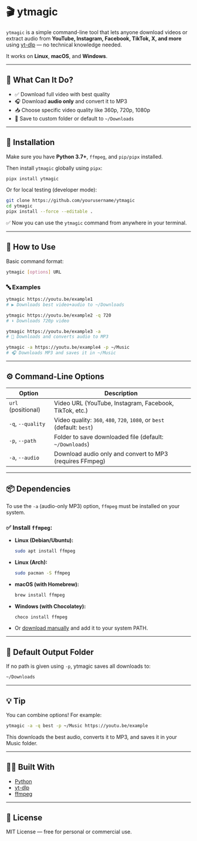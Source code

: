 # 🎬 ytmagic

`ytmagic` is a simple command-line tool that lets anyone download videos or extract audio from **YouTube, Instagram, Facebook, TikTok, X, and more** using [yt-dlp](https://github.com/yt-dlp/yt-dlp) — no technical knowledge needed.

It works on **Linux**, **macOS**, and **Windows**.

---

## 🧠 What Can It Do?

- ✅ Download full video with best quality
- 🎧 Download **audio only** and convert it to MP3
- 📥 Choose specific video quality like 360p, 720p, 1080p
- 📁 Save to custom folder or default to `~/Downloads`

---

## 🔧 Installation

Make sure you have **Python 3.7+**, `ffmpeg`, and `pip/pipx` installed.

Then install `ytmagic` globally using `pipx`:

```bash
pipx install ytmagic
```

Or for local testing (developer mode):

```bash
git clone https://github.com/yourusername/ytmagic
cd ytmagic
pipx install --force --editable .
```

✅ Now you can use the `ytmagic` command from anywhere in your terminal.

---

## 🎯 How to Use

Basic command format:

```bash
ytmagic [options] URL
```

### 🔤 Examples

```bash
ytmagic https://youtu.be/example1
# ▶️ Downloads best video+audio to ~/Downloads

ytmagic https://youtu.be/example2 -q 720
# ⬇️ Downloads 720p video

ytmagic https://youtu.be/example3 -a
# 🎵 Downloads and converts audio to MP3

ytmagic -a https://youtu.be/example4 -p ~/Music
# 🎧 Downloads MP3 and saves it in ~/Music
```

---

## ⚙️ Command-Line Options

| Option             | Description                                                             |
| ------------------ | ----------------------------------------------------------------------- |
| `url` (positional) | Video URL (YouTube, Instagram, Facebook, TikTok, etc.)                  |
| `-q`, `--quality`  | Video quality: `360`, `480`, `720`, `1080`, or `best` (default: `best`) |
| `-p`, `--path`     | Folder to save downloaded file (default: `~/Downloads`)                 |
| `-a`, `--audio`    | Download audio only and convert to MP3 (requires FFmpeg)                |

---

## 📦 Dependencies

To use the `-a` (audio-only MP3) option, `ffmpeg` must be installed on your system.

### ✅ Install `ffmpeg`:

- **Linux (Debian/Ubuntu):**

  ```bash
  sudo apt install ffmpeg
  ```

- **Linux (Arch):**

  ```bash
  sudo pacman -S ffmpeg
  ```

- **macOS (with Homebrew):**

  ```bash
  brew install ffmpeg
  ```

- **Windows (with Chocolatey):**

  ```bash
  choco install ffmpeg
  ```

- Or [download manually](https://www.gyan.dev/ffmpeg/builds/) and add it to your system PATH.

---

## 📂 Default Output Folder

If no path is given using `-p`, ytmagic saves all downloads to:

```bash
~/Downloads
```

---

## 💡 Tip

You can combine options! For example:

```bash
ytmagic -a -q best -p ~/Music https://youtu.be/example
```

This downloads the best audio, converts it to MP3, and saves it in your Music folder.

---

## 👨‍🔧 Built With

- [Python](https://www.python.org/)
- [yt-dlp](https://github.com/yt-dlp/yt-dlp)
- [ffmpeg](https://ffmpeg.org/)

---

## 📜 License

MIT License — free for personal or commercial use.

```

```
